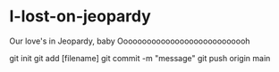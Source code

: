 # I-lost-on-jeopardy
Our love's in Jeopardy, baby
Oooooooooooooooooooooooooooh



git init
git add [filename]
git commit -m "message"
git push origin main